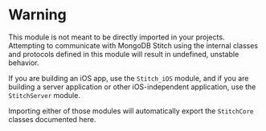 # Warning

This module is not meant to be directly imported in your projects. Attempting to communicate with MongoDB Stitch using the internal classes and protocols defined in this module will result in undefined, unstable behavior.

If you are building an iOS app, use the `Stitch_iOS` module, and if you are building a server application or other iOS-independent application, use the `StitchServer` module.

Importing either of those modules will automatically export the `StitchCore` classes documented here.